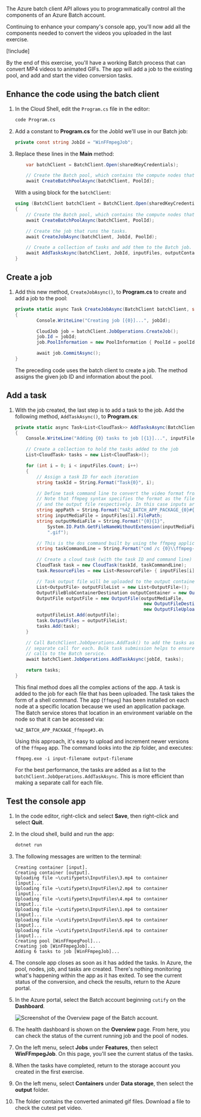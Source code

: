 The Azure batch client API allows you to programmatically control all the components of an Azure Batch account.

Continuing to enhance your company's console app, you'll now add all the components needed to convert the videos you uploaded in the last exercise.

[!include[](../../../includes/azure-exercise-subscription-prerequisite.md)]

By the end of this exercise, you'll have a working Batch process that can convert MP4 videos to animated GIFs. The app will add a job to the existing pool, and add and start the video conversion tasks.

## Enhance the code using the batch client

1. In the Cloud Shell, edit the `Program.cs` file in the editor:

    ```bash
    code Program.cs
    ```

1. Add a constant to **Program.cs** for the JobId we'll use in our Batch job:

    ```csharp
    private const string JobId = "WinFFmpegJob";
    ```

1. Replace these lines in the **Main** method:

    ```csharp
        var batchClient = BatchClient.Open(sharedKeyCredentials);

        // Create the Batch pool, which contains the compute nodes that execute tasks.
        await CreateBatchPoolAsync(batchClient, PoolId);
    ```

    With a using block for the `batchClient`:

    ```csharp
    using (BatchClient batchClient = BatchClient.Open(sharedKeyCredentials))
    {
        // Create the Batch pool, which contains the compute nodes that execute the tasks.
        await CreateBatchPoolAsync(batchClient, PoolId);

        // Create the job that runs the tasks.
        await CreateJobAsync(batchClient, JobId, PoolId);

        // Create a collection of tasks and add them to the Batch job.
        await AddTasksAsync(batchClient, JobId, inputFiles, outputContainerSasUrl);
    }
    ```

## Create a job

1. Add this new method, `CreateJobAsync()`, to **Program.cs** to create and add a job to the pool:

    ```csharp
    private static async Task CreateJobAsync(BatchClient batchClient, string jobId, string poolId)
    {
            Console.WriteLine("Creating job [{0}]...", jobId);

            CloudJob job = batchClient.JobOperations.CreateJob();
            job.Id = jobId;
            job.PoolInformation = new PoolInformation { PoolId = poolId };

            await job.CommitAsync();
    }
    ```

    The preceding code uses the batch client to create a job. The method assigns the given job ID and information about the pool.

## Add a task

1. With the job created, the last step is to add a task to the job. Add the following method, `AddTaskAsync()`, to **Program.cs**:

    ```csharp
    private static async Task<List<CloudTask>> AddTasksAsync(BatchClient batchClient, string jobId, List<ResourceFile> inputFiles, string outputContainerSasUrl)
    {
        Console.WriteLine("Adding {0} tasks to job [{1}]...", inputFiles.Count, jobId);

        // Create a collection to hold the tasks added to the job
        List<CloudTask> tasks = new List<CloudTask>();

        for (int i = 0; i < inputFiles.Count; i++)
        {
            // Assign a task ID for each iteration
            string taskId = String.Format("Task{0}", i);

            // Define task command line to convert the video format from MP4 to animated GIF using ffmpeg.
            // Note that ffmpeg syntax specifies the format as the file extension of the input file
            // and the output file respectively. In this case inputs are MP4.
            string appPath = String.Format("%AZ_BATCH_APP_PACKAGE_{0}#{1}%", appPackageId, appPackageVersion);
            string inputMediaFile = inputFiles[i].FilePath;
            string outputMediaFile = String.Format("{0}{1}",
                System.IO.Path.GetFileNameWithoutExtension(inputMediaFile),
                ".gif");

            // This is the dos command built by using the ffmpeg application package, the paths from the input container
            string taskCommandLine = String.Format("cmd /c {0}\\ffmpeg-3.4-win64-static\\bin\\ffmpeg.exe -i {1} {2}", appPath, inputMediaFile, outputMediaFile);

            // Create a cloud task (with the task ID and command line) and add it to the task list
            CloudTask task = new CloudTask(taskId, taskCommandLine);
            task.ResourceFiles = new List<ResourceFile> { inputFiles[i] };

            // Task output file will be uploaded to the output container in Storage.
            List<OutputFile> outputFileList = new List<OutputFile>();
            OutputFileBlobContainerDestination outputContainer = new OutputFileBlobContainerDestination(outputContainerSasUrl);
            OutputFile outputFile = new OutputFile(outputMediaFile,
                                                    new OutputFileDestination(outputContainer),
                                                    new OutputFileUploadOptions(OutputFileUploadCondition.TaskSuccess));
            outputFileList.Add(outputFile);
            task.OutputFiles = outputFileList;
            tasks.Add(task);
        }

        // Call BatchClient.JobOperations.AddTask() to add the tasks as a collection rather than making a
        // separate call for each. Bulk task submission helps to ensure efficient underlying API
        // calls to the Batch service.
        await batchClient.JobOperations.AddTaskAsync(jobId, tasks);

        return tasks;
    }
    ```

    This final method does all the complex actions of the app. A task is added to the job for each file that has been uploaded. The task takes the form of a shell command. The app (`ffmpeg`) has been installed on each node at a specific location because we used an application package. The Batch service stores that location in an environment variable on the node so that it can be accessed via:

    `%AZ_BATCH_APP_PACKAGE_ffmpeg#3.4%`

    Using this approach, it's easy to upload and increment newer versions of the `ffmpeg` app. The command looks into the zip folder, and executes:

    `ffmpeg.exe -i input-filename output-filename`

    For the best performance, the tasks are added as a list to the `batchClient.JobOperations.AddTaskAsync`. This is more efficient than making a separate call for each file.

## Test the console app

1. In the code editor, right-click and select **Save**, then right-click and select **Quit**.

1. In the cloud shell, build and run the app:

    ```bash
    dotnet run
    ```

1. The following messages are written to the terminal:

    ```output
    Creating container [input].
    Creating container [output].
    Uploading file ~\cutifypets\InputFiles\3.mp4 to container [input]...
    Uploading file ~\cutifypets\InputFiles\2.mp4 to container [input]...
    Uploading file ~\cutifypets\InputFiles\4.mp4 to container [input]...
    Uploading file ~\cutifypets\InputFiles\1.mp4 to container [input]...
    Uploading file ~\cutifypets\InputFiles\5.mp4 to container [input]...
    Uploading file ~\cutifypets\InputFiles\6.mp4 to container [input]...
    Creating pool [WinFFmpegPool]...
    Creating job [WinFFmpegJob]...
    Adding 6 tasks to job [WinFFmpegJob]...
    ```

1. The console app closes as soon as it has added the tasks. In Azure, the pool, nodes, job, and tasks are created. There's nothing monitoring what's happening within the app as it has exited. To see the current status of the conversion, and check the results, return to the Azure portal.

1. In the Azure portal, select the Batch account beginning `cutify` on the **Dashboard**.

    ![Screenshot of the Overview page of the Batch account.](../media/9-batch-results.png)

1. The health dashboard is shown on the **Overview** page. From here, you can check the status of the current running job and the pool of nodes.

1. On the left menu, select **Jobs** under **Features**, then select **WinFFmpegJob**. On this page, you'll see the current status of the tasks.

1. When the tasks have completed, return to the storage account you created in the first exercise.

1. On the left menu, select **Containers** under **Data storage**, then select the **output** folder.

1. The folder contains the converted animated gif files. Download a file to check the cutest pet video.

    <!-- TODO replace the above with the cutest pet video -->
